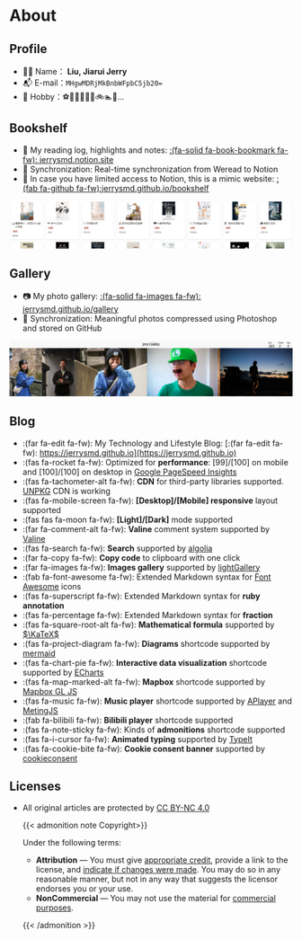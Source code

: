 # About


## Profile

+ 🧑‍💻 Name： **Liu, Jiarui Jerry**
+ 📬 E-mail：`MHgwMDRjMkBnbWFpbC5jb20=`
+ 🏀 Hobby：⚽📸🏓🎹📱📖🚲🏊💪...



## Bookshelf

+ 📖 My reading log, highlights and notes: [:(fa-solid fa-book-bookmark fa-fw): jerrysmd.notion.site](https://jerrysmd.notion.site/c36b33378ab44eaa8a4e0d51acb419cd?v=f866caf0636341839c3ddd977cbb4bfe&pvs=4)
+ 📝 Synchronization: Real-time synchronization from Weread to Notion 
+ 🌊 In case you have limited access to Notion, this is a mimic website: [:(fab fa-github fa-fw):jerrysmd.github.io/bookshelf](https://jerrysmd.github.io/bookshelf/)

![](/posts/picture/weread.png "Weread Reading Notes")



## Gallery

+ 📷 My photo gallery: [:(fa-solid fa-images fa-fw): jerrysmd.github.io/gallery](https://jerrysmd.github.io/gallery/)
+ 🔭 Synchronization: Meaningful photos compressed using Photoshop and stored on GitHub

![](/posts/picture/gallery.png "Gallery")



## Blog

+ :(far fa-edit fa-fw): My Technology and Lifestyle Blog: [:(far fa-edit fa-fw): https://jerrysmd.github.io](https://jerrysmd.github.io)
+ :(fas fa-rocket fa-fw): Optimized for **performance**: [99]/[100] on mobile and [100]/[100] on desktop in [Google PageSpeed Insights](https://developers.google.com/speed/pagespeed/insights)
+ :(fas fa-tachometer-alt fa-fw): **CDN** for third-party libraries supported. [UNPKG](https://unpkg.com/) CDN is working
+ :(fas fa-mobile-screen fa-fw): **[Desktop]/[Mobile] responsive** layout supported
+ :(fas fas fa-moon fa-fw): **[Light]/[Dark]** mode supported
+ :(far fa-comment-alt fa-fw): **Valine** comment system supported by [Valine](https://valine.js.org/)
+ :(fas fa-search fa-fw): **Search** supported by [algolia](https://www.algolia.com/)
+ :(far fa-copy fa-fw): **Copy code** to clipboard with one click
+ :(far fa-images fa-fw): **Images gallery** supported by [lightGallery](https://github.com/sachinchoolur/lightgallery)
+ :(fab fa-font-awesome fa-fw): Extended Markdown syntax for [Font Awesome](https://fontawesome.com/) icons
+ :(fas fa-superscript fa-fw): Extended Markdown syntax for **ruby annotation**
+ :(fas fa-percentage fa-fw): Extended Markdown syntax for **fraction**
+ :(fas fa-square-root-alt fa-fw): **Mathematical formula** supported by [$\KaTeX$](https://katex.org/)
+ :(fas fa-project-diagram fa-fw): **Diagrams** shortcode supported by [mermaid](https://github.com/mermaid-js/mermaid)
+ :(fas fa-chart-pie fa-fw): **Interactive data visualization** shortcode supported by [ECharts](https://echarts.apache.org/)
+ :(fas fa-map-marked-alt fa-fw): **Mapbox** shortcode supported by [Mapbox GL JS](https://docs.mapbox.com/mapbox-gl-js)
+ :(fas fa-music fa-fw): **Music player** shortcode supported by [APlayer](https://github.com/MoePlayer/APlayer) and [MetingJS](https://github.com/metowolf/MetingJS)
+ :(fab fa-bilibili fa-fw): **Bilibili player** shortcode supported
+ :(fas fa-note-sticky fa-fw): Kinds of **admonitions** shortcode supported
+ :(fas fa-i-cursor fa-fw): **Animated typing** supported by [TypeIt](https://typeitjs.com/)
+ :(fas fa-cookie-bite fa-fw): **Cookie consent banner** supported by [cookieconsent](https://github.com/osano/cookieconsent)

## Licenses

+ All original articles are protected by [CC BY-NC 4.0](https://creativecommons.org/licenses/by-nc/4.0/)

  {{< admonition note Copyright>}}

  Under the following terms:

  + **Attribution** — You must give [appropriate credit](https://creativecommons.org/licenses/by-nc/4.0/#), provide a link to the license, and [indicate if changes were made](https://creativecommons.org/licenses/by-nc/4.0/#). You may do so in any reasonable manner, but not in any way that suggests the licensor endorses you or your use.
  + **NonCommercial** — You may not use the material for [commercial purposes](https://creativecommons.org/licenses/by-nc/4.0/#).

  {{< /admonition >}}

